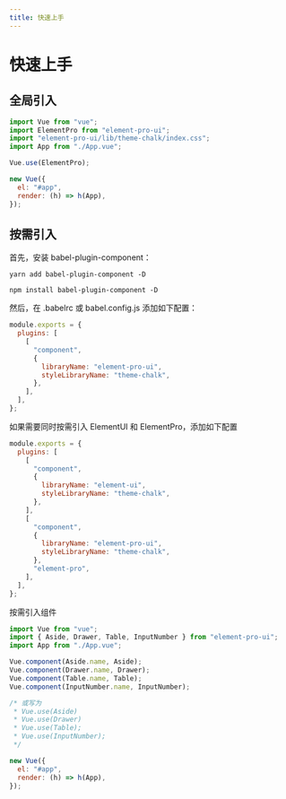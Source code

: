```yaml
---
title: 快速上手
---
```


# 快速上手

## 全局引入

```javascript
import Vue from "vue";
import ElementPro from "element-pro-ui";
import "element-pro-ui/lib/theme-chalk/index.css";
import App from "./App.vue";

Vue.use(ElementPro);

new Vue({
  el: "#app",
  render: (h) => h(App),
});
```

## 按需引入

首先，安装 babel-plugin-component：

```shell
yarn add babel-plugin-component -D
```

```shell
npm install babel-plugin-component -D
```

然后，在 .babelrc 或 babel.config.js 添加如下配置：

```javascript
module.exports = {
  plugins: [
    [
      "component",
      {
        libraryName: "element-pro-ui",
        styleLibraryName: "theme-chalk",
      },
    ],
  ],
};
```

如果需要同时按需引入 ElementUI 和 ElementPro，添加如下配置

```javascript
module.exports = {
  plugins: [
    [
      "component",
      {
        libraryName: "element-ui",
        styleLibraryName: "theme-chalk",
      },
    ],
    [
      "component",
      {
        libraryName: "element-pro-ui",
        styleLibraryName: "theme-chalk",
      },
      "element-pro",
    ],
  ],
};
```

按需引入组件

```javascript
import Vue from "vue";
import { Aside, Drawer, Table, InputNumber } from "element-pro-ui";
import App from "./App.vue";

Vue.component(Aside.name, Aside);
Vue.component(Drawer.name, Drawer);
Vue.component(Table.name, Table);
Vue.component(InputNumber.name, InputNumber);

/* 或写为
 * Vue.use(Aside)
 * Vue.use(Drawer)
 * Vue.use(Table);
 * Vue.use(InputNumber);
 */

new Vue({
  el: "#app",
  render: (h) => h(App),
});
```
